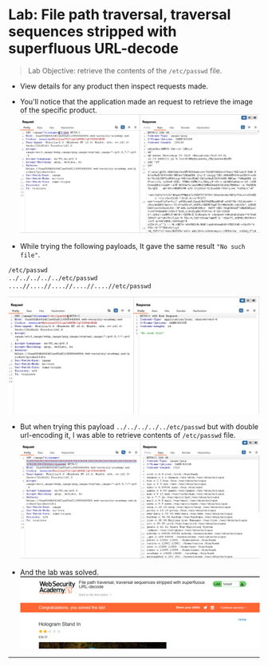 # Lab: File path traversal, traversal sequences stripped with superfluous URL-decode

> Lab Objective: retrieve the contents of the `/etc/passwd` file.

- View details for any product then inspect requests made.

- You'll notice that the application made an request to retrieve the image of the specific product.
  ![1st screenshot](./attachments/1.png)

- While trying the following payloads, It gave the same result `"No such file"`.

```
/etc/passwd
../../../../../etc/passwd
....//....//....//....//....//etc/passwd
```

![2nd screenshot](./attachments/2.png)

- But when trying this payload `../../../../../etc/passwd` but with double url-encoding it, I was able to retrieve contents of `/etc/passwd` file.
  ![3rd screenshot](./attachments/3.png)

- And the lab was solved.
  ![4th screenshot](./attachments/4.png)

---
